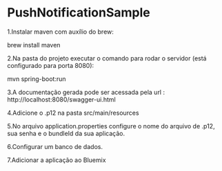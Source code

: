 # PushNotificationSample

1.Instalar maven com auxílio do brew:

brew install maven

2.Na pasta do projeto executar o comando para rodar o servidor (está configurado para porta 8080):

mvn spring-boot:run

3.A documentação gerada pode ser acessada pela url : http://localhost:8080/swagger-ui.html

4.Adicione o .p12 na pasta src/main/resources

5.No arquivo application.properties configure o nome do arquivo de .p12, sua senha e o bundleId da sua aplicação.

6.Configurar um banco de dados.

7.Adicionar a aplicação ao Bluemix
